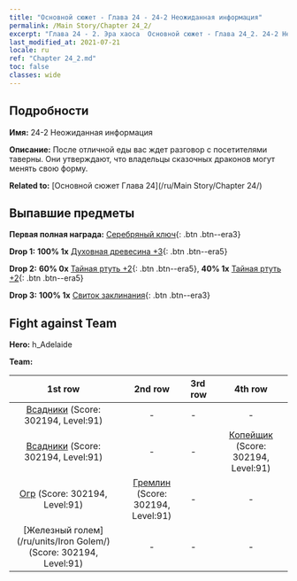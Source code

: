 ```yaml
---
title: "Основной сюжет - Глава 24 - 24-2 Неожиданная информация"
permalink: /Main Story/Chapter 24_2/
excerpt: "Глава 24 - 2. Эра хаоса  Основной сюжет - Глава 24_2. 24-2 Неожиданная информация"
last_modified_at: 2021-07-21
locale: ru
ref: "Chapter 24_2.md"
toc: false
classes: wide
---
```


## Подробности

 **Имя:** 24-2 Неожиданная информация

 **Описание:** После отличной еды вас ждет разговор с посетителями таверны. Они утверждают, что владельцы сказочных драконов могут менять свою форму.

 **Related to:** [Основной сюжет Глава 24](/ru/Main Story/Chapter 24/)

## Выпавшие предметы

 **Первая полная награда:** [Серебряный ключ](/ItemsRU/con_693/){: .btn .btn--era3}

 **Drop 1:** **100% 1x** [Духовная древесина +3](/ItemsRU/mat_83/){: .btn .btn--era5}

 **Drop 2:** **60% 0x** [Тайная ртуть +2](/ItemsRU/mat_77/){: .btn .btn--era5}, **40% 1x** [Тайная ртуть +2](/ItemsRU/mat_77/){: .btn .btn--era5}

 **Drop 3:** **100% 1x** [Свиток заклинания](/ItemsRU/con_694/){: .btn .btn--era3}


## Fight against Team
 **Hero:** h_Adelaide

 **Team:**


  | 1st row | 2nd row | 3rd row | 4th row |
  |:----:|:----:|:----|:----:|
  | [Всадники](/ru/units/Cavalier/) (Score: 302194, Level:91)  | - | - | - |
  | [Всадники](/ru/units/Cavalier/) (Score: 302194, Level:91)  | - | - | [Копейщик](/ru/units/Pikeman/) (Score: 302194, Level:91)  |
  | [Огр](/ru/units/Ogre/) (Score: 302194, Level:91)  | [Гремлин](/ru/units/Gremlin/) (Score: 302194, Level:91)  | - | - |
  | [Железный голем](/ru/units/Iron Golem/) (Score: 302194, Level:91)  | - | - | - |


